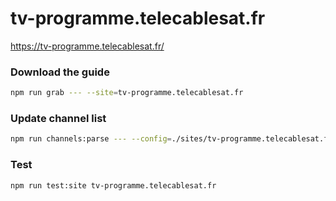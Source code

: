 # tv-programme.telecablesat.fr

https://tv-programme.telecablesat.fr/

### Download the guide

```sh
npm run grab --- --site=tv-programme.telecablesat.fr
```

### Update channel list

```sh
npm run channels:parse --- --config=./sites/tv-programme.telecablesat.fr/tv-programme.telecablesat.fr.config.js --output=./sites/tv-programme.telecablesat.fr/tv-programme.telecablesat.fr.channels.xml
```

### Test

```sh
npm run test:site tv-programme.telecablesat.fr
```
